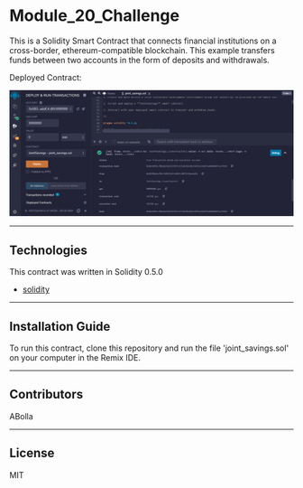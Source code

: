 # Module_20_Challenge

This is a Solidity Smart Contract that connects financial institutions on a cross-border, ethereum-compatible blockchain.  This example transfers funds between two accounts in the form of deposits and withdrawals.

Deployed Contract:

![deployed_contract](execution_results/deployed_contract.png)

---

## Technologies

This contract was written in Solidity 0.5.0

* [solidity](https://docs.soliditylang.org/en/v0.8.9/)

---

## Installation Guide

To run this contract, clone this repository and run the file 'joint_savings.sol' on your computer in the Remix IDE.

---

## Contributors

ABolla

---

## License

MIT